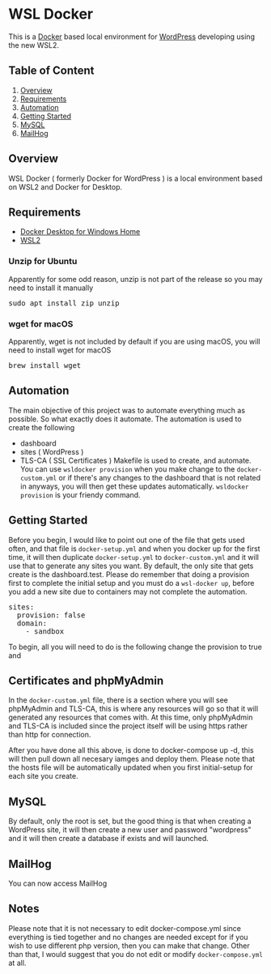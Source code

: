 # WSL Docker
This is a [Docker](https://www.docker.com) based local environment for [WordPress](https://wordpress.org) developing using the new WSL2. 

## Table of Content

1. [Overview](https://github.com/benlumia007/docker-for-wordpress#overview)
2. [Requirements](https://github.com/benlumia007/docker-for-wordpress#requirements)
3. [Automation](https://github.com/benlumia007/docker-for-wordpress#automation)
3. [Getting Started](https://github.com/benlumia007/docker-for-wordpress#getting-started)
4. [MySQL](https://github.com/benlumia007/docker-for-wordpress#mysql)
5. [MailHog](https://github.com/benlumia007/docker-for-wordpress#mailhog)

## Overview
WSL Docker ( formerly Docker for WordPress ) is a local environment based on WSL2 and Docker for Desktop. 

## Requirements
* [Docker Desktop for Windows Home](https://www.docker.com/)
* [WSL2](https://docs.microsoft.com/en-us/windows/wsl/)

### Unzip for Ubuntu
Apparently for some odd reason, unzip is not part of the release so you may need to install it manually
<pre>
sudo apt install zip unzip
</pre>

### wget for macOS
Apparently, wget is not included by default if you are using macOS, you will need to install wget for macOS
<pre>
brew install wget
</pre>

## Automation
The main objective of this project was to automate everything much as possible. So what exactly does it automate. The automation is used to create the following
* dashboard
* sites ( WordPress )
* TLS-CA ( SSL Certificates )
Makefile is used to create, and automate. You can use `wsldocker provision` when you make change to the `docker-custom.yml` or if there's any changes to the dashboard that is not related in anyways, you will then get these updates automatically. `wsldocker provision` is your friendy command.

## Getting Started
Before you begin, I would like to point out one of the file that gets used often, and that file is <code>docker-setup.yml</code> and when you docker up for the first time, it will then duplicate <code>docker-setup.yml</code> to <code>docker-custom.yml</code> and it will use that to generate any sites you want. By default, the only site that gets create is the
dashboard.test. Please do remember that doing a provision first to complete the initial setup and you must do a `wsl-docker up`, before you add a new site due to containers may not 
complete the automation. 
<pre>
sites:
  provision: false
  domain:
    - sandbox
</pre>
To begin, all you will need to do is the following change the provision to true and

## Certificates and phpMyAdmin
In the <code>docker-custom.yml</code> file, there is a section where you will see phpMyAdmin and TLS-CA, this is where any resources will go so that it will generated any resources that comes with. At this time, only phpMyAdmin and TLS-CA is included since the project itself will be using https rather than http for connection.

After you have done all this above, is done to docker-compose up -d, this will then pull down all necesary iamges and deploy them. Please note that the hosts file will be automatically updated when you first initial-setup for each site you create. 

## MySQL
By default, only the root is set, but the good thing is that when creating a WordPress site, it will then create a new user and password "wordpress" and it will then create a database if exists and will launched. 

## MailHog
You can now access MailHog

## Notes
Please note that it is not necessary to edit docker-compose.yml since everything is tied together and no changes are needed except for if you wish to use different php version, then you can make that change. Other than that, I would suggest that you do not edit or modify `docker-compose.yml` at all.